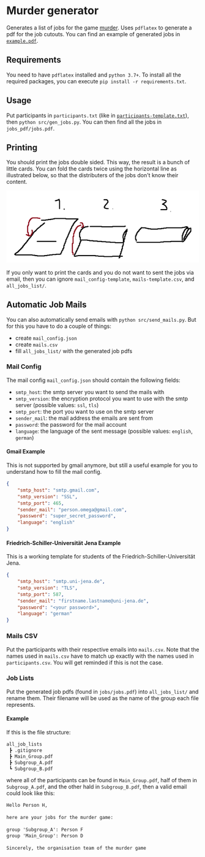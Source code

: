 # Murder generator

Generates a list of jobs for the game [murder](http://www.games-wiki.org/wiki/Assassin_game/). Uses `pdflatex` to generate a pdf for the job cutouts.
You can find an example of generated jobs in [`example.pdf`](./example.pdf).

## Requirements

You need to have `pdflatex` installed and `python 3.7+`. To install all the required packages, you can execute `pip install -r requirements.txt`.

## Usage

Put participants in `participants.txt` (like in [`participants-template.txt`](./participants-template.txt)), then `python src/gen_jobs.py`.
You can then find all the jobs in `jobs_pdf/jobs.pdf`.

## Printing

You should print the jobs double sided.
This way, the result is a bunch of little cards.
You can fold the cards twice using the horizontal line as illustrated below, so that the distributers of the jobs don't know their content.

![How to fold the cards](how_to_fold.png)

If you only want to print the cards and you do not want to sent the jobs via email, then you can ignore `mail_config-template`, `mails-template.csv`, and `all_jobs_list/`.

## Automatic Job Mails

You can also automatically send emails with `python src/send_mails.py`. But for this you have to do a couple of things:

- create `mail_config.json`
- create `mails.csv`
- fill `all_jobs_list/` with the generated job pdfs

### Mail Config

The mail config `mail_config.json` should contain the following fields:

- `smtp_host`: the smtp server you want to send the mails with
- `smtp_version`: the encryption protocol you want to use with the smtp server (possible values: `ssl`, `tls`)
- `smtp_port`: the port you want to use on the smtp server
- `sender_mail`: the mail address the emails are sent from
- `password`: the password for the mail account
- `language`: the language of the sent message (possible values: `english`, `german`)

#### Gmail Example

This is not supported by gmail anymore, but still a useful example for you to understand how to fill the mail config.

```json
{
    "smtp_host": "smtp.gmail.com",
    "smtp_version": "SSL",
    "smtp_port": 465,
    "sender_mail": "person.omega@gmail.com",
    "password": "super_secret_password",
    "language": "english"
}
```

#### Friedrich-Schiller-Universität Jena Example

This is a working template for students of the Friedrich-Schiller-Universität Jena.

```json
{
    "smtp_host": "smtp.uni-jena.de",
    "smtp_version": "TLS",
    "smtp_port": 587,
    "sender_mail": "firstname.lastname@uni-jena.de",
    "password": "<your password>",
    "language": "german"
}
```

### Mails CSV

Put the participants with their respective emails into `mails.csv`.
Note that the names used in `mails.csv` have to match up exactly with the names used in `participants.csv`.
You will get reminded if this is not the case.

### Job Lists

Put the generated job pdfs (found in `jobs/jobs.pdf`) into `all_jobs_list/` and rename them.
Their filename will be used as the name of the group each file represents.

#### Example

If this is the file structure:

```text
all_job_lists
 ┣ .gitignore
 ┣ Main_Group.pdf
 ┣ Subgroup_A.pdf
 ┗ Subgroup_B.pdf
```

where all of the participants can be found in `Main_Group.pdf`, half of them in `Subgroup_A.pdf`, and the other hald in `Subgroup_B.pdf`, then a valid email could look like this:

```text
Hello Person H,

here are your jobs for the murder game:

group 'Subgroup_A': Person F
group 'Main_Group': Person D

Sincerely, the organisation team of the murder game
```
